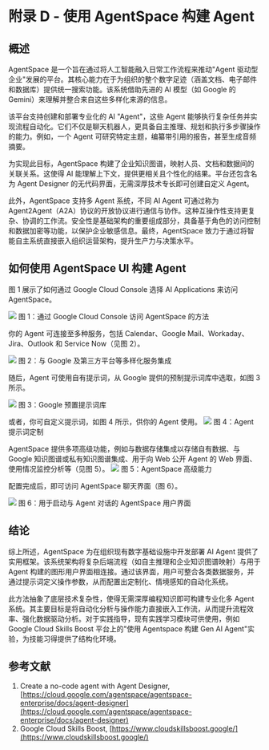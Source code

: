# 附录 D - 使用 AgentSpace 构建 Agent

## 概述

AgentSpace 是一个旨在通过将人工智能融入日常工作流程来推动"Agent 驱动型企业"发展的平台。其核心能力在于为组织的整个数字足迹（涵盖文档、电子邮件和数据库）提供统一搜索功能。该系统借助先进的 AI 模型（如 Google 的 Gemini）来理解并整合来自这些多样化来源的信息。

该平台支持创建和部署专业化的 AI "Agent"，这些 Agent 能够执行复杂任务并实现流程自动化。它们不仅是聊天机器人，更具备自主推理、规划和执行多步骤操作的能力。例如，一个 Agent 可研究特定主题，编纂带引用的报告，甚至生成音频摘要。

为实现此目标，AgentSpace 构建了企业知识图谱，映射人员、文档和数据间的关联关系。这使得 AI 能理解上下文，提供更相关且个性化的结果。平台还包含名为 Agent Designer 的无代码界面，无需深厚技术专长即可创建自定义 Agent。

此外，AgentSpace 支持多 Agent 系统，不同 AI Agent 可通过称为 Agent2Agent（A2A）协议的开放协议进行通信与协作。这种互操作性支持更复杂、协调的工作流。安全性是基础架构的重要组成部分，具备基于角色的访问控制和数据加密等功能，以保护企业敏感信息。最终，AgentSpace 致力于通过将智能自主系统直接嵌入组织运营架构，提升生产力与决策水平。

## 如何使用 AgentSpace UI 构建 Agent

图 1 展示了如何通过 Google Cloud Console 选择 AI Applications 来访问 AgentSpace。

![][image1]
图 1：通过 Google Cloud Console 访问 AgentSpace 的方法

你的 Agent 可连接至多种服务，包括 Calendar、Google Mail、Workaday、Jira、Outlook 和 Service Now（见图 2）。

![][image2]
图 2：与 Google 及第三方平台等多样化服务集成

随后，Agent 可使用自有提示词，从 Google 提供的预制提示词库中选取，如图 3 所示。

![][image3]
图 3：Google 预置提示词库

或者，你可自定义提示词，如图 4 所示，供你的 Agent 使用。
![][image4]
图 4：Agent 提示词定制
   
AgentSpace 提供多项高级功能，例如与数据存储集成以存储自有数据、与 Google 知识图谱或私有知识图谱集成、用于向 Web 公开 Agent 的 Web 界面、使用情况监控分析等（见图 5）。
![][image5]
图 5：AgentSpace 高级能力

配置完成后，即可访问 AgentSpace 聊天界面（图 6）。

![][image6]
图 6：用于启动与 Agent 对话的 AgentSpace 用户界面

## 结论

综上所述，AgentSpace 为在组织现有数字基础设施中开发部署 AI Agent 提供了实用框架。该系统架构将复杂后端流程（如自主推理和企业知识图谱映射）与用于 Agent 构建的图形用户界面相连接。通过该界面，用户可整合各类数据服务，并通过提示词定义操作参数，从而配置出定制化、情境感知的自动化系统。

此方法抽象了底层技术复杂性，使得无需深厚编程知识即可构建专业化多 Agent 系统。其主要目标是将自动化分析与操作能力直接嵌入工作流，从而提升流程效率、强化数据驱动分析。对于实践指导，现有实践学习模块可供使用，例如 Google Cloud Skills Boost 平台上的"使用 Agentspace 构建 Gen AI Agent"实验，为技能习得提供了结构化环境。

## 参考文献

1. Create a no-code agent with Agent Designer, [https://cloud.google.com/agentspace/agentspace-enterprise/docs/agent-designer](https://cloud.google.com/agentspace/agentspace-enterprise/docs/agent-designer)   
2. Google Cloud Skills Boost, [https://www.cloudskillsboost.google/](https://www.cloudskillsboost.google/) 

[image1]: ../images/appendix-d/image1.png

[image2]: ../images/appendix-d/image2.png

[image3]: ../images/appendix-d/image3.png

[image4]: ../images/appendix-d/image4.png

[image5]: ../images/appendix-d/image5.png

[image6]: ../images/appendix-d/image6.png